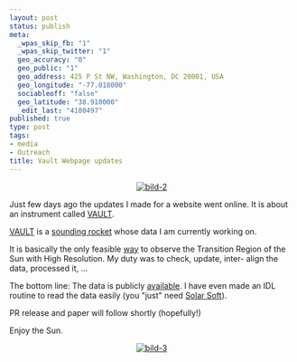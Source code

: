 ```yaml
--- 
layout: post
status: publish
meta: 
  _wpas_skip_fb: "1"
  _wpas_skip_twitter: "1"
  geo_accuracy: "0"
  geo_public: "1"
  geo_address: 425 P St NW, Washington, DC 20001, USA
  geo_longitude: "-77.018000"
  sociableoff: "false"
  geo_latitude: "38.910000"
  _edit_last: "4180497"
published: true
type: post
tags: 
- media
- Outreach
title: Vault Webpage updates
---
```

<!--:en-->
<p style="text-align:center;"><a href="http://wwwsolar.nrl.navy.mil/rockets/vault/index.html"><img class="aligncenter size-full wp-image-381" title="bild-2" src="http://www.brunosan.eu/wp-content/uploads/2009/02/bild-2.png" alt="bild-2" /></a></p>
Just few days ago the updates I made for a website went online. It is about an instrument called <a href="http://wwwsolar.nrl.navy.mil/rockets/vault/index.html">VAULT</a>.

<a href="http://wwwsolar.nrl.navy.mil/rockets/vault/index.html">VAULT</a> is a <a href="http://wwwsolar.nrl.navy.mil/rockets/vault/launch.html">sounding rocket</a> whose data I am currently working on.

<!--more-->It is basically the only feasible <a href="http://wwwsolar.nrl.navy.mil/rockets/vault/annotated_launch.html">way</a> to observe the Transition Region of the Sun with High Resolution. My duty was to check, update, inter- align the data, processed it, ...

The bottom line: The data is publicly <a href="http://wwwsolar.nrl.navy.mil/rockets/vault/archives.html">available</a>. I have even made an IDL routine to read the data easily (you "just" need <a href="http://en.wikipedia.org/wiki/Solarsoft">Solar Soft</a>).

PR release and paper will follow shortly (hopefully!)

Enjoy the Sun.
<p style="text-align:center;"><a href="http://wwwsolar.nrl.navy.mil/rockets/vault/data_archive/vault2/FWyM_Vault2_020614_181747UT.png"><img class="aligncenter size-full wp-image-382" title="bild-3" src="http://www.brunosan.eu/wp-content/uploads/2009/02/bild-3.jpg" alt="bild-3" /></a></p>
<!--:--><!--:es-->
<div><span style="font-size:x-small;">
</span></div>
<div></div>
<!--:-->
